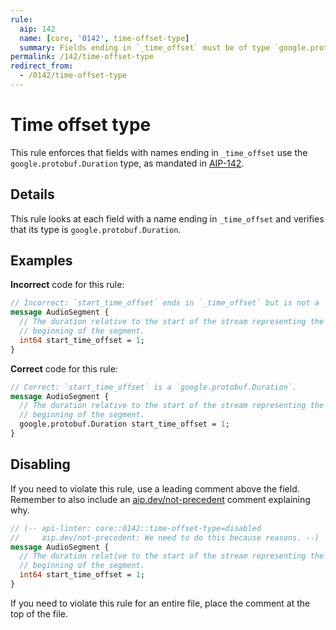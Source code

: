 ```yaml
---
rule:
  aip: 142
  name: [core, '0142', time-offset-type]
  summary: Fields ending in `_time_offset` must be of type `google.protobuf.Duration`.
permalink: /142/time-offset-type
redirect_from:
  - /0142/time-offset-type
---
```


# Time offset type

This rule enforces that fields with names ending in `_time_offset` use the
`google.protobuf.Duration` type, as mandated in [AIP-142][].

## Details
This rule looks at each field with a name ending in `_time_offset` and
verifies that its type is `google.protobuf.Duration`.


## Examples

**Incorrect** code for this rule:

```proto
// Incorrect: `start_time_offset` ends in `_time_offset` but is not a `google.protobuf.Duration`.
message AudioSegment {
  // The duration relative to the start of the stream representing the
  // beginning of the segment.
  int64 start_time_offset = 1;
}
```

**Correct** code for this rule:

```proto
// Correct: `start_time_offset` is a `google.protobuf.Duration`.
message AudioSegment {
  // The duration relative to the start of the stream representing the
  // beginning of the segment.
  google.protobuf.Duration start_time_offset = 1;
}
```

## Disabling

If you need to violate this rule, use a leading comment above the field.
Remember to also include an [aip.dev/not-precedent][] comment explaining why.

```proto
// (-- api-linter: core::0142::time-offset-type=disabled
//     aip.dev/not-precedent: We need to do this because reasons. --)
message AudioSegment {
  // The duration relative to the start of the stream representing the
  // beginning of the segment.
  int64 start_time_offset = 1;
}
```

If you need to violate this rule for an entire file, place the comment at the
top of the file.

[aip-142]: https://aip.dev/142
[aip.dev/not-precedent]: https://aip.dev/not-precedent
